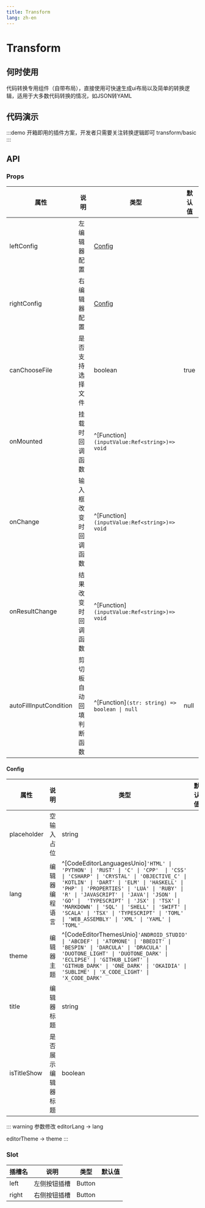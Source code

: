 ```yaml
---
title: Transform
lang: zh-en
---
```

# Transform

## 何时使用

代码转换专用组件（自带布局），直接使用可快速生成ui布局以及简单的转换逻辑，适用于大多数代码转换的情况，如JSON转YAML

## 代码演示

:::demo 开箱即用的插件方案，开发者只需要关注转换逻辑即可
transform/basic
:::

## API

### Props

| 属性                   | 说明                   | 类型                                          | 默认值 |
| ---------------------- | ---------------------- | --------------------------------------------- | ------ |
| leftConfig             | 左编辑器配置           | [Config](#config)                             |        |
| rightConfig            | 右编辑器配置           | [Config](#config)                             |        |
| canChooseFile          | 是否支持选择文件       | boolean                                       | true   |
| onMounted              | 挂载时回调函数         | ^[Function]`(inputValue:Ref<string>)=> void`  |        |
| onChange               | 输入框改变时回调函数   | ^[Function]`(inputValue:Ref<string>)=> void`  |        |
| onResultChange         | 结果改变时回调函数     | ^[Function]`(inputValue:Ref<string>)=> void`  |        |
| autoFillInputCondition | 剪切板自动回填判断函数 | ^[Function]`(str: string) => boolean \| null` | null   |

#### Config

| 属性        | 说明               | 类型                                                                                                                                                                                                                                                                                                                                                                                                                                                 | 默认值 |
| ----------- | ------------------ | ---------------------------------------------------------------------------------------------------------------------------------------------------------------------------------------------------------------------------------------------------------------------------------------------------------------------------------------------------------------------------------------------------------------------------------------------------- | ------ |
| placeholder | 空输入占位         | string                                                                                                                                                                                                                                                                                                                                                                                                                                               |        |
| lang        | 编辑器编程语言     | ^[CodeEditorLanguagesUnio]`'HTML' \| 'PYTHON' \| 'RUST' \| 'C' \| 'CPP'  \| 'CSS' \| 'CSHARP' \| 'CRYSTAL' \| 'OBJECTIVE_C' \| 'KOTLIN' \| 'DART' \| 'ELM' \| 'HASKELL' \|  'PHP' \| 'PROPERTIES' \| 'LUA' \| 'RUBY' \| 'R' \| 'JAVASCRIPT' \| 'JAVA'\| 'JSON' \| 'GO' \|  'TYPESCRIPT' \| 'JSX' \| 'TSX' \| 'MARKDOWN' \| 'SQL' \| 'SHELL' \| 'SWIFT' \| 'SCALA' \| 'TSX' \| 'TYPESCRIPT' \| 'TOML' \| 'WEB_ASSEMBLY' \| 'XML' \| 'YAML' \| 'TOML'` |        |
| theme       | 编辑器主题         | ^[CodeEditorThemesUnio]`'ANDROID_STUDIO' \| 'ABCDEF' \| 'ATOMONE' \| 'BBEDIT' \| 'BESPIN' \| 'DARCULA' \| 'DRACULA' \| 'DUOTONE_LIGHT' \| 'DUOTONE_DARK' \| 'ECLIPSE' \| 'GITHUB_LIGHT' \| 'GITHUB_DARK' \| 'ONE_DARK' \| 'OKAIDIA' \| 'SUBLIME' \| 'X_CODE_LIGHT' \| 'X_CODE_DARK'`                                                                                                                                                                 |        |
| title       | 编辑器标题         | string                                                                                                                                                                                                                                                                                                                                                                                                                                               |        |
| isTitleShow | 是否展示编辑器标题 | boolean                                                                                                                                                                                                                                                                                                                                                                                                                                              |

::: warning 参数修改
editorLang -> lang

editorTheme -> theme
:::

### Slot

| 插槽名 | 说明         | 类型   | 默认值 |
| ------ | ------------ | ------ | ------ |
| left   | 左侧按钮插槽 | Button |        |
| right  | 右侧按钮插槽 | Button |        |
